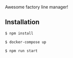 Awesome factory line manager!

## Installation

```bash
$ npm install
```

```bash
$ docker-compose up
```

```bash
$ npm run start
```
